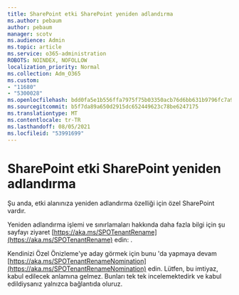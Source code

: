 ```yaml
---
title: SharePoint etki SharePoint yeniden adlandırma
ms.author: pebaum
author: pebaum
manager: scotv
ms.audience: Admin
ms.topic: article
ms.service: o365-administration
ROBOTS: NOINDEX, NOFOLLOW
localization_priority: Normal
ms.collection: Adm_O365
ms.custom:
- "11680"
- "5300028"
ms.openlocfilehash: bdd0fa5e1b556ffa7975f75b03350acb76d6bb631b9796fc7a92a12ff50c92a6
ms.sourcegitcommit: b5f7da89a650d2915dc652449623c78be6247175
ms.translationtype: MT
ms.contentlocale: tr-TR
ms.lasthandoff: 08/05/2021
ms.locfileid: "53991699"
---
```

# <a name="rename-your-sharepoint-domain"></a>SharePoint etki SharePoint yeniden adlandırma

Şu anda, etki alanınıza yeniden adlandırma özelliği için özel SharePoint vardır.

Yeniden adlandırma işlemi ve sınırlamaları hakkında daha fazla bilgi için şu sayfayı ziyaret [https://aka.ms/SPOTenantRename](https://aka.ms/SPOTenantRename) edin: .

Kendinizi Özel Önizleme'ye aday görmek için bunu 'da yapmaya devam [https://aka.ms/SPOTenantRenameNomination](https://aka.ms/SPOTenantRenameNomination) edin. Lütfen, bu imtiyaz, kabul edilecek anlamına gelmez. Bunları tek tek incelemektedirk ve kabul edildiysanız yalnızca bağlantıda oluruz.
